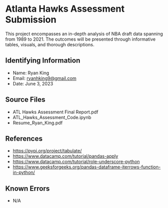 # Atlanta Hawks Assessment Submission
This project encompasses an in-depth analysis of NBA draft data spanning from 1989 to 2021. The outcomes will be presented through informative tables, visuals, and thorough descriptions.

## Identifying Information
* Name: Ryan King
* Email: ryanhking9@gmail.com
* Date: June 3, 2023

## Source Files
* ATL Hawks Assessment Final Report.pdf
* ATL_Hawks_Assessment_Code.ipynb
* Resume_Ryan_King.pdf

## References
* https://pypi.org/project/tabulate/
* https://www.datacamp.com/tutorial/pandas-apply
* https://www.datacamp.com/tutorial/role-underscore-python
* https://www.geeksforgeeks.org/pandas-dataframe-iterrows-function-in-python/

## Known Errors
* N/A
